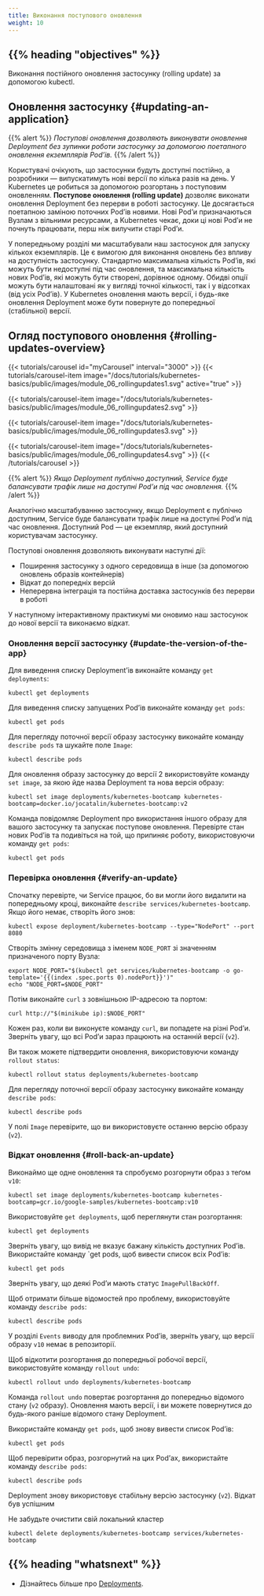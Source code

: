 ```yaml
---
title: Виконання поступового оновлення
weight: 10
---
```


## {{% heading "objectives" %}}

Виконання постійного оновлення застосунку (rolling update) за допомогою kubectl.

## Оновлення застосунку {#updating-an-application}

{{% alert %}}
_Поступові оновлення дозволяють виконувати оновлення Deployment без зупинки роботи застосунку за допомогою поетапного оновлення екземплярів Podʼів._
{{% /alert %}}

Користувачі очікують, що застосунки будуть доступні постійно, а розробники — випускатимуть нові версії по кілька разів на день. У Kubernetes це робиться за допомогою розгортань з поступовим оновленням. **Поступове оновлення (rolling update)** дозволяє виконати оновлення Deployment без перерви в роботі застосунку. Це досягається поетапною заміною поточних Podʼів новими. Нові Podʼи призначаються Вузлам з вільними ресурсами, а Kubernetes чекає, доки ці нові Podʼи не почнуть працювати, перш ніж вилучити старі Podʼи.

У попередньому розділі ми масштабували наш застосунок для запуску кількох екземплярів. Це є вимогою для виконання оновлень без впливу на доступність застосунку. Стандартно максимальна кількість Podʼів, які можуть бути недоступні під час оновлення, та максимальна кількість нових Podʼів, які можуть бути створені, дорівнює одному. Обидві опції можуть бути налаштовані як у вигляді точної кількості, так і у відсотках (від усіх Podʼів). У Kubernetes оновлення мають версії, і будь-яке оновлення Deployment може бути повернуте до попередньої (стабільної) версії.

## Огляд поступового оновлення {#rolling-updates-overview}

<!-- animation -->
<!-- <div class="col-md-8">
  <div id="myCarousel" class="carousel" data-ride="carousel" data-interval="3000">
    <div class="carousel-inner" role="listbox">
      <div class="item carousel-item active">
        <img src="/docs/tutorials/kubernetes-basics/public/images/module_06_rollingupdates1.svg">
      </div>
      <div class="item carousel-item">
        <img src="/docs/tutorials/kubernetes-basics/public/images/module_06_rollingupdates2.svg">
      </div>
      <div class="item carousel-item">
        <img src="/docs/tutorials/kubernetes-basics/public/images/module_06_rollingupdates3.svg">
      </div>
      <div class="item carousel-item">
        <img src="/docs/tutorials/kubernetes-basics/public/images/module_06_rollingupdates4.svg">
      </div>
    </div>
  </div>
</div> -->

{{< tutorials/carousel id="myCarousel" interval="3000" >}}
  {{< tutorials/carousel-item
      image="/docs/tutorials/kubernetes-basics/public/images/module_06_rollingupdates1.svg"
      active="true" >}}

  {{< tutorials/carousel-item
      image="/docs/tutorials/kubernetes-basics/public/images/module_06_rollingupdates2.svg" >}}

  {{< tutorials/carousel-item
      image="/docs/tutorials/kubernetes-basics/public/images/module_06_rollingupdates3.svg" >}}

  {{< tutorials/carousel-item
      image="/docs/tutorials/kubernetes-basics/public/images/module_06_rollingupdates4.svg" >}}
{{< /tutorials/carousel >}}

{{% alert %}}
_Якщо Deployment публічно доступний, Service буде балансувати трафік лише на доступні Podʼи під час оновлення._
{{% /alert %}}

Аналогічно масштабуванню застосунку, якщо Deployment є публічно доступним, Service буде балансувати трафік лише на доступні Podʼи під час оновлення. Доступний Pod — це екземпляр, який доступний користувачам застосунку.

Поступові оновлення дозволяють виконувати наступні дії:

* Поширення застосунку з одного середовища в інше (за допомогою оновлень образів контейнерів)
* Відкат до попередніх версій
* Неперервна інтеграція та постійна доставка застосунків без перерви в роботі

У наступному інтерактивному практикумі ми оновимо наш застосунок до нової версії та виконаємо відкат.

### Оновлення версії застосунку {#update-the-version-of-the-app}

Для виведення списку Deploymentʼів виконайте команду `get deployments`:

```shell
kubectl get deployments
```

Для виведення списку запущених Podʼів виконайте команду `get pods`:

```shell
kubectl get pods
```

Для перегляду поточної версії образу застосунку виконайте команду `describe pods` та шукайте поле `Image`:

```shell
kubectl describe pods
```

Для оновлення образу застосунку до версії 2 використовуйте команду `set image`, за якою йде назва Deployment та нова версія образу:

```shell
kubectl set image deployments/kubernetes-bootcamp kubernetes-bootcamp=docker.io/jocatalin/kubernetes-bootcamp:v2
```

Команда повідомляє Deployment про використання іншого образу для вашого застосунку та запускає поступове оновлення. Перевірте стан нових Podʼів та подивіться на той, що припиняє роботу, використовуючи команду `get pods`:

```shell
kubectl get pods
```

### Перевірка оновлення {#verify-an-update}

Спочатку перевірте, чи Service працює, бо ви могли його видалити на попередньому кроці, виконайте `describe services/kubernetes-bootcamp`. Якщо його немає, створіть його знов:

```shell
kubectl expose deployment/kubernetes-bootcamp --type="NodePort" --port 8080
```

Створіть змінну середовища з іменем `NODE_PORT` зі значенням призначеного порту Вузла:

```shell
export NODE_PORT="$(kubectl get services/kubernetes-bootcamp -o go-template='{{(index .spec.ports 0).nodePort}}')"
echo "NODE_PORT=$NODE_PORT"
```

Потім виконайте `curl` з зовнішньою IP-адресою та портом:

```shell
curl http://"$(minikube ip):$NODE_PORT"
```

Кожен раз, коли ви виконуєте команду `curl`, ви попадете на різні Podʼи. Зверніть увагу, що всі Podʼи зараз працюють на останній версії (`v2`).

Ви також можете підтвердити оновлення, використовуючи команду `rollout status`:

```shell
kubectl rollout status deployments/kubernetes-bootcamp
```

Для перегляду поточної версії образу застосунку виконайте команду `describe pods`:

```shell
kubectl describe pods
```

У полі `Image` перевірите, що ви використовуєте останню версію образу (`v2`).

### Відкат оновлення {#roll-back-an-update}

Виконаймо ще одне оновлення та спробуємо розгорнути образ з теґом `v10`:

```shell
kubectl set image deployments/kubernetes-bootcamp kubernetes-bootcamp=gcr.io/google-samples/kubernetes-bootcamp:v10
```

Використовуйте `get deployments`, щоб переглянути стан розгортання:

```shell
kubectl get deployments
```

Зверніть увагу, що вивід не вказує бажану кількість доступних Podʼів. Використайте команду `get pods, щоб вивести список всіх Podʼів:

```shell
kubectl get pods
```

Зверніть увагу, що деякі Podʼи мають статус `ImagePullBackOff`.

Щоб отримати більше відомостей про проблему, використовуйте команду `describe pods`:

```shell
kubectl describe pods
```

У розділі `Events` виводу для проблемних Podʼів, зверніть увагу, що версії образу `v10` немає в репозиторії.

Щоб відкотити розгортання до попередньої робочої версії, використовуйте команду `rollout undo`:

```shell
kubectl rollout undo deployments/kubernetes-bootcamp
```

Команда `rollout undo` повертає розгортання до попередньо відомого стану (`v2` образу). Оновлення мають версії, і ви можете повернутися до будь-якого раніше відомого стану Deployment.

Використайте команду `get pods`, щоб знову вивести список Podʼів:

```shell
kubectl get pods
```

Щоб перевірити образ, розгорнутий на цих Podʼах, використайте команду `describe pods`:

```shell
kubectl describe pods
```

Deployment знову використовує стабільну версію застосунку (`v2`). Відкат був успішним

Не забудьте очистити свій локальний кластер

```shell
kubectl delete deployments/kubernetes-bootcamp services/kubernetes-bootcamp
```

## {{% heading "whatsnext" %}}

* Дізнайтесь більше про [Deployments](/docs/concepts/workloads/controllers/deployment/).
